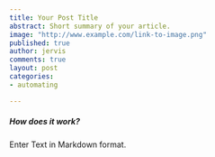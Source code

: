 ```yaml
---
title: Your Post Title
abstract: Short summary of your article.
image: "http://www.example.com/link-to-image.png"
published: true
author: jervis
comments: true
layout: post
categories:
- automating

---
```


##### How does it work?

Enter Text in Markdown format.